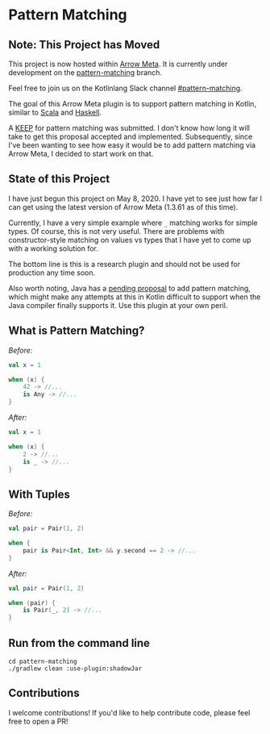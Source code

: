 # Pattern Matching

## Note: This Project has Moved

This project is now hosted within [Arrow Meta](https://github.com/arrow-kt/arrow-meta). It is currently under development on the [pattern-matching](https://github.com/arrow-kt/arrow-meta/tree/pattern-matching) branch.

Feel free to join us on the Kotlinlang Slack channel [#pattern-matching](https://kotlinlang.slack.com/archives/C013CRWEG74).

The goal of this Arrow Meta plugin is to support pattern matching in Kotlin, similar to [Scala](https://docs.scala-lang.org/tour/pattern-matching.html) and [Haskell](http://learnyouahaskell.com/syntax-in-functions).

A [KEEP](https://github.com/Kotlin/KEEP/pull/213) for pattern matching was submitted. I don't know how long it will take to get this proposal accepted and implemented. Subsequently, since I've been wanting to see how easy it would be to add pattern matching via Arrow Meta, I decided to start work on that.

## State of this Project

I have just begun this project on May 8, 2020. I have yet to see just how far I can get using the latest version of Arrow Meta (1.3.61 as of this time).

Currently, I have a very simple example where `_` matching works for simple types. Of course, this is not very useful. There are problems with constructor-style matching on values vs types that I have yet to come up with a working solution for.

The bottom line is this is a research plugin and should not be used for production any time soon.

Also worth noting, Java has a [pending proposal](https://cr.openjdk.java.net/~briangoetz/amber/pattern-match.html) to add pattern matching, which might make any attempts at this in Kotlin difficult to support when the Java compiler finally supports it. Use this plugin at your own peril.

## What is Pattern Matching?

_Before:_

```kotlin
val x = 1

when (x) {
    42 -> //...
    is Any -> //...
}
```

_After:_

```kotlin
val x = 1

when (x) {
    2 -> //...
    is _ -> //...
}
```

## With Tuples

_Before:_

```kotlin
val pair = Pair(1, 2)

when {
    pair is Pair<Int, Int> && y.second == 2 -> //...
}
```

_After:_

```kotlin
val pair = Pair(1, 2)

when (pair) {
    is Pair(_, 2) -> //...
}
```

## Run from the command line

```shell
cd pattern-matching
./gradlew clean :use-plugin:shadowJar
```

## Contributions

I welcome contributions! If you'd like to help contribute code, please feel free to open a PR!
